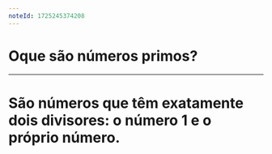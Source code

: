 ```yaml
---
noteId: 1725245374208
---
```


# Oque são números primos?

---

# São números que têm exatamente dois divisores: o número 1 e o próprio número.
